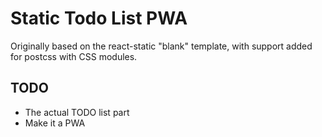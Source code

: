 # Static Todo List PWA

Originally based on the react-static "blank" template, with support added for postcss with CSS modules.

## TODO
 * The actual TODO list part
 * Make it a PWA
